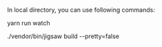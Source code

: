 In local directory, you can use following commands:

yarn run watch

./vendor/bin/jigsaw build --pretty=false
